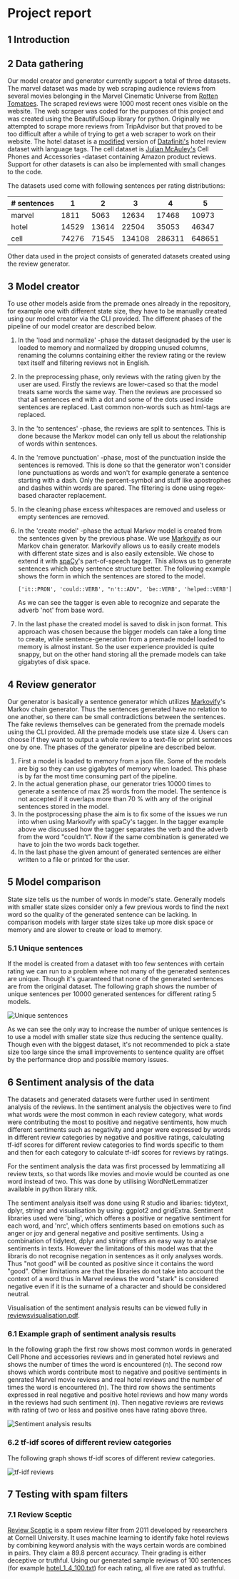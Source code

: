 # Project report

## 1 Introduction

## 2 Data gathering

Our model creator and generator currently support a total of three datasets. The marvel dataset was made by web scraping audience reviews from several movies belonging in the Marvel Cinematic Universe from [Rotten Tomatoes](https://www.rottentomatoes.com/). The scraped reviews were 1000 most recent ones visible on the website. The web scraper was coded for the purposes of this project and was created using the BeautifulSoup library for python. Originally we attempted to scrape more reviews from TripAdvisor but that proved to be too difficult after a while of trying to get a web scraper to work on their website. The hotel dataset is a [modified](https://data.world/jenka13all/lara-hotel-reviews/workspace/file?filename=7282_with_textcat_languagetags.csv) version of [Datafiniti's](https://data.world/datafiniti/hotel-reviews) hotel review dataset with language tags. The cell dataset is [Julian McAuley's](http://jmcauley.ucsd.edu/data/amazon/) Cell Phones and Accessories -dataset containing Amazon product reviews. Support for other datasets is can also be implemented with small changes to the code.

The datasets used come with following sentences per rating distributions:

\# sentences| 1 | 2 | 3 | 4 | 5
--- | --- | --- | --- | --- | ---
marvel | 1811 | 5063 | 12634 | 17468 | 10973
hotel | 14529 | 13614 | 22504 | 35053 | 46347
cell | 74276 | 71545 | 134108 | 286311 | 648651

Other data used in the project consists of generated datasets created using the review generator.

## 3 Model creator

To use other models aside from the premade ones already in the repository, for example one with different state size, they have to be manually created using our model creator via the CLI provided. The different phases of the pipeline of our model creator are described below.
1. In the 'load and normalize' -phase the dataset designaded by the user is loaded to memory and normalized by dropping unused columns, renaming the columns containing either the review rating or the review text itself and filtering reviews not in English.
1. In the preprocessing phase, only reviews with the rating given by the user are used. Firstly the reviews are lower-cased so that the model treats same words the same way. Then the reviews are processed so that all sentences end with a dot and some of the dots used inside sentences are replaced. Last common non-words such as html-tags are replaced.
1. In the 'to sentences' -phase, the reviews are split to sentences. This is done because the Markov model can only tell us about the relationship of words within sentences.
1. In the 'remove punctuation' -phase, most of the punctuation inside the sentences is removed. This is done so that the generator won't consider lone punctuations as words and won't for example generate a sentence starting with a dash. Only the percent-symbol and stuff like apostrophes and dashes within words are spared. The filtering is done using regex-based character replacement.
1. In the cleaning phase excess whitespaces are removed and useless or empty sentences are removed.
1. In the 'create model' -phase the actual Markov model is created from the sentences given by the previous phase. We use [Markovify](https://github.com/jsvine/markovify) as our Markov chain generator. Markovify allows us to easily create models with different state sizes and is also easily extensible. We chose to extend it with [spaCy](https://github.com/explosion/spaCy)'s part-of-speech tagger. This allows us to generate sentences which obey sentence structure better. The following example shows the form in which the sentences are stored to the model.

    ```['it::PRON', 'could::VERB', "n't::ADV", 'be::VERB', 'helped::VERB']```
    
    As we can see the tagger is even able to recognize and separate the adverb 'not' from base word. 
1. In the last phase the created model is saved to disk in json format. This approach was chosen because the bigger models can take a long time to create, while sentence-generation from a premade model loaded to memory is almost instant. So the user experience provided is quite snappy, but on the other hand storing all the premade models can take gigabytes of disk space.

## 4 Review generator

Our generator is basically a sentence generator which utilizes [Markovify](https://github.com/jsvine/markovify)'s Markov chain generator. Thus the sentences generated have no relation to one another, so there can be small contradictions between the sentences. The fake reviews themselves can be generated from the premade models using the CLI provided. All the premade models use state size 4. Users can choose if they want to output a whole review to a text-file or print sentences one by one. The phases of the generator pipeline are described below.
1. First a model is loaded to memory from a json file. Some of the models are big so they can use gigabytes of memory when loaded. This phase is by far the most time consuming part of the pipeline.
1. In the actual generation phase, our generator tries 10000 times to generate a sentence of max 25 words from the model. The sentence is not accepted if it overlaps more than 70 % with any of the original sentences stored in the model.
1. In the postprocessing phase the aim is to fix some of the issues we run into when using Markovify with spaCy's tagger. In the tagger example above we discussed how the tagger separates the verb and the adverb from the word "couldn't". Now if the same combination is generated we have to join the two words back together.
1. In the last phase the given amount of generated sentences are either written to a file or printed for the user.

## 5 Model comparison

State size tells us the number of words in model's state. Generally models with smaller state sizes consider only a few previous words to find the next word so the quality of the generated sentence can be lacking. In comparison models with larger state sizes take up more disk space or memory and are slower to create or load to memory.

### 5.1 Unique sentences

If the model is created from a dataset with too few sentences with certain rating we can run to a problem where not many of the generated sentences are unique. Though it's guaranteed that none of the generated sentences are from the original dataset. The following graph shows the number of unique sentences per 10000 generated sentences for different rating 5 models.

![Unique sentences](rating_5_unique.png)

As we can see the only way to increase the number of unique sentences is to use a model with smaller state size thus reducing the sentence quality. Though even with the biggest dataset, it's not recommended to pick a state size too large since the small improvements to sentence quality are offset by the performance drop and possible memory issues.

## 6 Sentiment analysis of the data

The datasets and generated datasets were further used in sentiment analysis of the reviews. In the sentiment analysis the objectives were to find what words were the most common in each review category, what words were contributing the most to positive and negative sentiments, how much different sentiments such as negativity and anger were expressed by words in different review categories by negative and positive ratings, calculating tf-idf scores for different review categories to find words specific to them and then for each category to calculate tf-idf scores for reviews by ratings.

For the sentiment analysis the data was first processed by lemmatizing all review texts, so that words like movies and movie would be counted as one word instead of two. This was done by utilising WordNetLemmatizer available in python library nltk. 

The sentiment analysis itself was done using R studio and libaries: tidytext, dplyr, stringr and visualisation by using: ggplot2 and gridExtra. Sentiment libraries used were 'bing', which offeres a positive or negative sentiment for each word, and 'nrc', which offers sentiments based on emotions such as anger or joy and general negative and positive sentiments. Using a combination of tidytext, dplyr and stringr offers an easy way to analyse sentiments in texts. However the limitations of this model was that the libraris do not recognise negation in sentences as it only analyses words. Thus "not good" will be counted as positive since it contains the word "good". Other limitations are that the libraries do not take into account the context of a word thus in Marvel reviews the word "stark" is considered negative even if it is the surname of a character and should be considered neutral.

Visualisation of the sentiment analysis results can be viewed fully in [reviewsvisualisation.pdf](reviewsvisualisation.pdf).

### 6.1 Example graph of sentiment analysis results

In the following graph the first row shows most common words in generated Cell Phone and accessories reviews and in generated hotel reviews and shows the number of times the word is encountered (n). The second row shows which words contribute most to negative and positive sentiments in genrated Marvel movie reviews and real hotel reviews and the number of times the word is encountered (n). The third row shows the sentiments expressed in real negative and positive hotel reviews and how many words in the reviews had such sentiment (n). Then negative reviews are reviews with rating of two or less and positive ones have rating above three. 

![Sentiment analysis results](sentimentanalysisvisualisationexample.png)

### 6.2 tf-idf scores of different review categories

The following graph shows tf-idf scores of different review categories.

![tf-idf reviews](tfidfreviews.png)

## 7 Testing with spam filters

### 7.1 Review Sceptic

[Review Sceptic](http://reviewskeptic.com/) is a spam review filter from 2011 developed by researchers at Cornell University. It uses machine learning to identify fake hotel reviews by combining keyword analysis with the ways certain words are combined in pairs. They claim a 89.8 percent accuracy. Their grading is either deceptive or truthful. Using our generated sample reviews of 100 sentences (for example [hotel_1_4_100.txt](../generated_samples/hotel_1_4_100.txt)) for each rating, all five are rated as truthful.
